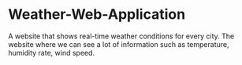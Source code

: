 # Weather-Web-Application
A website that shows real-time weather conditions for every city. The website where we can see a lot of information such as temperature, humidity rate, wind speed.
